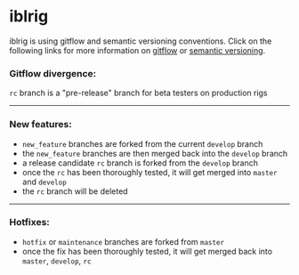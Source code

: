 # iblrig

iblrig is using gitflow and semantic versioning conventions. Click on the following links for more information on [gitflow](https://www.atlassian.com/git/tutorials/comparing-workflows/gitflow-workflow) or [semantic versioning](https://semver.org/).

### Gitflow divergence:
`rc` branch is a "pre-release" branch for beta testers on production rigs

---
### New features:
- `new_feature` branches are forked from the current `develop` branch
- the `new_feature` branches are then merged back into the `develop` branch
- a release candidate `rc` branch is forked from the `develop` branch
- once the `rc` has been thoroughly tested, it will get merged into `master` and `develop`
- the `rc` branch will be deleted

---
### Hotfixes:
- `hotfix` or `maintenance` branches are forked from `master`
- once the fix has been thoroughly tested, it will get merged back into `master`, `develop`, `rc`